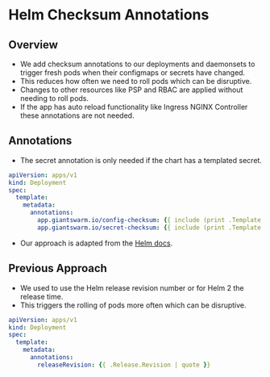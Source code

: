 # Helm Checksum Annotations

## Overview

- We add checksum annotations to our deployments and daemonsets to trigger fresh pods when their configmaps or secrets have changed.
- This reduces how often we need to roll pods which can be disruptive.
- Changes to other resources like PSP and RBAC are applied without needing to roll pods.
- If the app has auto reload functionality like Ingress NGINX Controller these annotations are not needed.

## Annotations

- The secret annotation is only needed if the chart has a templated secret.

```yaml
apiVersion: apps/v1
kind: Deployment
spec:
  template:
    metadata:
      annotations:
        app.giantswarm.io/config-checksum: {{ include (print .Template.BasePath "/configmap.yaml") . | sha256sum | quote }}
        app.giantswarm.io/secret-checksum: {{ include (print .Template.BasePath "/secret.yaml") . | sha256sum | quote }}
```

- Our approach is adapted from the [Helm docs](https://helm.sh/docs/howto/charts_tips_and_tricks/#automatically-roll-deployments).

## Previous Approach

- We used to use the Helm release revision number or for Helm 2 the release time.
- This triggers the rolling of pods more often which can be disruptive.

```yaml
apiVersion: apps/v1
kind: Deployment
spec:
  template:
    metadata:
      annotations:
        releaseRevision: {{ .Release.Revision | quote }}
```
